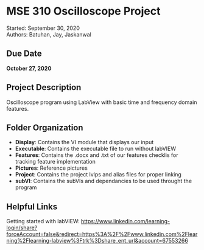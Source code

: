 # MSE 310 Oscilloscope Project
Started: September 30, 2020  <br />
Authors: Batuhan, Jay, Jaskanwal

## Due Date
<b>October 27, 2020</b>

## Project Description
Oscilloscope program using LabView with basic time and frequency domain features. 

## Folder Organization
* <b>Display</b>:    Contains the VI module that displays our input
* <b>Executable</b>: Contains the executable file to run without labVIEW
* <b>Features</b>:   Contains the .docx and .txt of our features checklis for tracking feature implementation
* <b>Pictures</b>:   Reference pictures
* <b>Project</b>:   Contains the project lvlps and alias files for proper linking
* <b>subVI</b>:      Contains the subVIs and dependancies to be used throught the program

## Helpful Links
Getting started with labVIEW:
https://www.linkedin.com/learning-login/share?forceAccount=false&redirect=https%3A%2F%2Fwww.linkedin.com%2Flearning%2Flearning-labview%3Ftrk%3Dshare_ent_url&account=67553266

